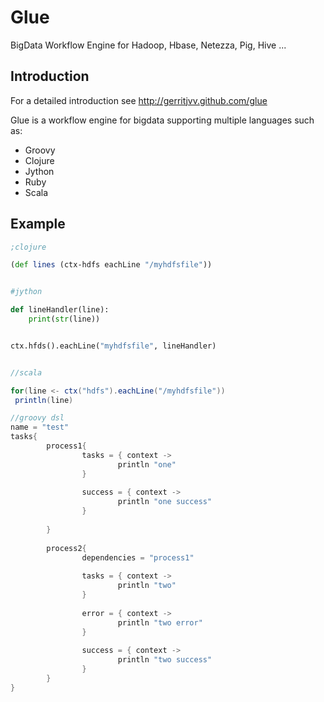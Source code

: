 Glue
====

BigData Workflow Engine for Hadoop, Hbase, Netezza, Pig, Hive ...


Introduction
------------



For a detailed introduction see http://gerritjvv.github.com/glue


Glue is a workflow engine for bigdata supporting multiple languages such as:

* Groovy
* Clojure
* Jython
* Ruby
* Scala

Example
-------

```clojure
;clojure

(def lines (ctx-hdfs eachLine "/myhdfsfile"))

```


```python

#jython

def lineHandler(line):
    print(str(line))


ctx.hfds().eachLine("myhdfsfile", lineHandler)


```

```scala

//scala

for(line <- ctx("hdfs").eachLine("/myhdfsfile"))
 println(line)


```

```groovy
//groovy dsl
name = "test"
tasks{
        process1{
                tasks = { context ->
                        println "one"
                }
                
                success = { context ->
                        println "one success"
                }
                
        }
        
        process2{
                dependencies = "process1"
                
                tasks = { context ->
                        println "two"
                }
                
                error = { context ->
                        println "two error"
                }
                
                success = { context ->
                        println "two success"
                }
        }
}
```
